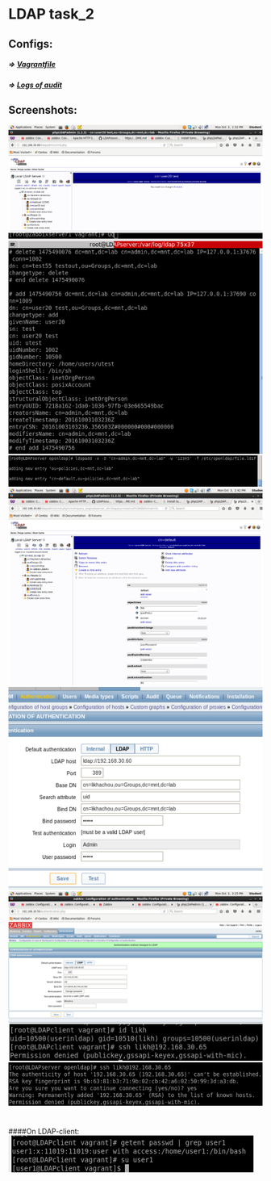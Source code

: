 # LDAP task_2

## Configs:
##### => [Vagrantfile](Vagrantfile_client)
##### => [Logs of audit](audit.log)
 	
##

## Screenshots:
![](sources/Screenshot-1.png)
![](sources/Screenshot-2.png)
![](sources/Screenshot-3.png)
![](sources/Screenshot-4.png)
![](sources/Screenshot-5.png)
![](sources/Screenshot-6.png)
![](sources/Screenshot-7.png)
![](sources/Screenshot-8.png)
#
####On LDAP-client:
![](sources/Screenshot-9.png)
